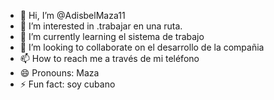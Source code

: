 - 👋 Hi, I’m @AdisbelMaza11
- 👀 I’m interested in .trabajar en una ruta.
- 🌱 I’m currently learning el sistema de trabajo
- 💞️ I’m looking to collaborate on el desarrollo de la compañia 
- 📫 How to reach me a través de mi teléfono 
- 😄 Pronouns: Maza 
- ⚡ Fun fact: soy cubano 

<!---
AdisbelMaza11/AdisbelMaza11 is a ✨ special ✨ repository because its `README.md` (this file) appears on your GitHub profile.
You can click the Preview link to take a look at your changes.
--->
